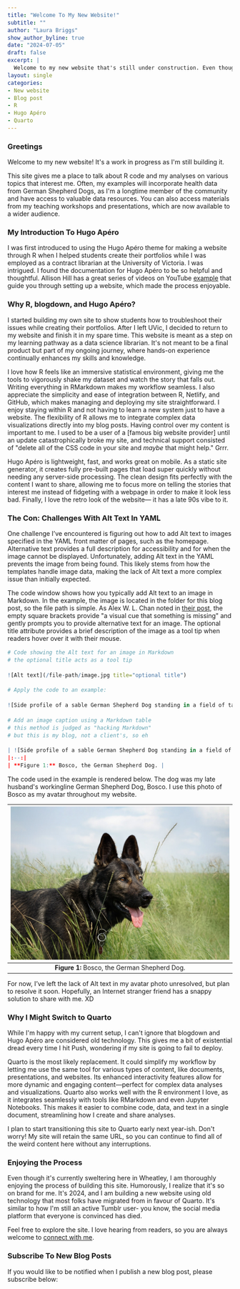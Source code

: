 ```yaml
---
title: "Welcome To My New Website!"
subtitle: ""
author: "Laura Briggs"
show_author_byline: true
date: "2024-07-05"
draft: false
excerpt: |
  Welcome to my new website that's still under construction. Even though it's 2024, the   site is built using R, blogdown, and Hugo Apéro. Let me explain why this is totally on brand for me.
layout: single
categories:
- New website
- Blog post
- R
- Hugo Apéro
- Quarto
---
```


### Greetings

Welcome to my new website! It's a work in progress as I'm still building it.

This site gives me a place to talk about R code and my analyses on various topics that interest me. Often, my examples will incorporate health data from German Shepherd Dogs, as I'm a longtime member of the community and have access to valuable data resources. You can also access materials from my teaching workshops and presentations, which are now available to a wider audience.

### My Introduction To Hugo Apéro

I was first introduced to using the Hugo Apéro theme for making a website through R when I helped students create their portfolios while I was employed as a contract librarian at the University of Victoria. I was intrigued. I found the documentation for Hugo Apéro to be so helpful and thoughtful. Allison Hill has a great series of videos on YouTube [example](https://youtu.be/RksaNh5Ywbo?si=8CVapkGBuTfkjrCn) that guide you through setting up a website, which made the process enjoyable.

### Why R, blogdown, and Hugo Apéro?

I started building my own site to show students how to troubleshoot their issues while creating their portfolios. After I left UVic, I decided to return to my website and finish it in my spare time. This website is meant as a step on my learning pathway as a data science librarian. It's not meant to be a final product but part of my ongoing journey, where hands-on experience continually enhances my skills and knowledge.

I love how R feels like an immersive statistical environment, giving me the tools to vigorously shake my dataset and watch the story that falls out. Writing everything in RMarkdown makes my workflow seamless. I also appreciate the simplicity and ease of integration between R, Netlify, and GitHub, which makes managing and deploying my site straightforward. I enjoy staying within R and not having to learn a new system just to have a website. The flexibility of R allows me to integrate complex data visualizations directly into my blog posts. Having control over my content is important to me. I used to be a user of a [famous big website provider] until an update catastrophically broke my site, and technical support consisted of "delete all of the CSS code in your site and *maybe* that might help." Grrr.

Hugo Apéro is lightweight, fast, and works great on mobile. As a static site generator, it creates fully pre-built pages that load super quickly without needing any server-side processing. The clean design fits perfectly with the content I want to share, allowing me to focus more on telling the stories that interest me instead of fidgeting with a webpage in order to make it look less bad. Finally, I love the retro look of the website— it has a late 90s vibe to it.

### The Con: Challenges With Alt Text In YAML

One challenge I’ve encountered is figuring out how to add Alt text to images specified in the YAML front matter of pages, such as the homepage. Alternative text provides a full description for accessibility and for when the image cannot be displayed. Unfortunately, adding Alt text in the YAML prevents the image from being found. This likely stems from how the templates handle image data, making the lack of Alt text a more complex issue than initially expected.

The code window shows how you typically add Alt text to an image in Markdown. In the example, the image is located in the folder for this blog post, so the file path is simple. As Alex W. L. Chan noted in [their post](https://alexwlchan.net/2021/markdown-image-syntax/), the empty square brackets provide "a visual cue that something is missing" and gently prompts you to provide alternative text for an image. The optional title attribute provides a brief description of the image as a tool tip when readers hover over it with their mouse.


``` r
# Code showing the Alt text for an image in Markdown
# the optional title acts as a tool tip

![Alt text](/file-path/image.jpg title="optional title")

# Apply the code to an example:

![Side profile of a sable German Shepherd Dog standing in a field of tall grass](bosco.jpg "Bosco, a sable German Shepherd Dog")

# Add an image caption using a Markdown table
# this method is judged as "hacking Markdown"
# but this is my blog, not a client's, so eh

| ![Side profile of a sable German Shepherd Dog standing in a field of tall grass](bosco.jpg "Bosco, a sable German Shepherd Dog") |
|:--:|
| **Figure 1:** Bosco, the German Shepherd Dog. |
```

The code used in the example is rendered below. The dog was my late husband's workingline German Shepherd Dog, Bosco. I use this photo of Bosco as my avatar throughout my website.

| ![Side profile of a sable German Shepherd Dog standing in a field of tall grass](bosco.jpg "Bosco, a sable German Shepherd Dog") |
|:--:|
| **Figure 1:** Bosco, the German Shepherd Dog. |

For now, I’ve left the lack of Alt text in my avatar photo unresolved, but plan to resolve it soon. Hopefully, an Internet stranger friend has a snappy solution to share with me. XD

### Why I Might Switch to Quarto

While I'm happy with my current setup, I can't ignore that blogdown and Hugo Apéro  are considered old technology. This gives me a bit of existential dread every time I hit Push, wondering if my site is going to fail to deploy.

Quarto is the most likely replacement. It could simplify my workflow by letting me use the same tool for various types of content, like documents, presentations, and websites. Its enhanced interactivity features allow for more dynamic and engaging content—perfect for complex data analyses and visualizations. Quarto also works well with the R environment I love, as it integrates seamlessly with tools like RMarkdown and even Jupyter Notebooks. This makes it easier to combine code, data, and text in a single document, streamlining how I create and share analyses.

I plan to start transitioning this site to Quarto early next year-ish. Don't worry! My site will retain the same URL, so you can continue to find all of the weird content here without any interruptions.

### Enjoying the Process

Even though it's currently sweltering here in Wheatley, I am thoroughly enjoying the process of building this site. Humorously, I realize that it's so on brand for me. It's 2024, and I am building a new website using old technology that most folks have migrated from in favour of Quarto. It's similar to how I'm still an active Tumblr user- you know, the social media platform that everyone is convinced has died.

Feel free to explore the site. I love hearing from readers, so you are always welcome to [connect with me](/contact).

### Subscribe To New Blog Posts

If you would like to be notified when I publish a new blog post, please subscribe below:

